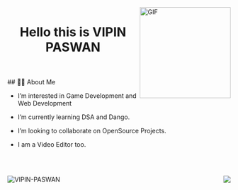 <img alt="GIF"  height="205px" align="right" src="https://media.giphy.com/media/AOSwwqVjNZlDO/giphy.gif" />

<h1 align="center">Hello this is VIPIN PASWAN</h1>
  <br>
  <br>
## 🙋‍♂️ About Me

- I’m interested in Game Development and Web Development
- I’m currently learning DSA and Dango.
- I’m looking to collaborate on OpenSource Projects.
- I  am a Video Editor too.

  <br>
  <br>
<!---
VIPIN-PASWAN/VIPIN-PASWAN is a ✨ special ✨ repository because its `README.md` (this file) appears on your GitHub profile.
You can click the Preview link to take a look at your changes.
--->


<p>&nbsp;<img align="center" style=" float: left " src="https://github-readme-stats.vercel.app/api?username=vipin-paswan&show_icons=true&theme=vue" alt="VIPIN-PASWAN" /> 
<img align="center" style=" float: right "src="https://github-readme-stats.vercel.app/api/top-langs/?username=vipin-paswan&layout=compact&theme=vue&hide_border=true" /></p>
